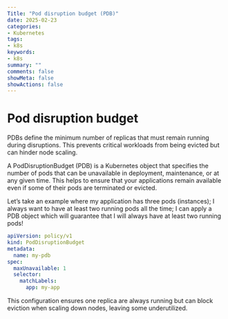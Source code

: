 ```yaml
---
Title: "Pod disruption budget (PDB)"
date: 2025-02-23
categories:
- Kubernetes 
tags:
- k8s
keywords:
- k8s
summary: ""
comments: false
showMeta: false
showActions: false
---
```


# Pod disruption budget

PDBs define the minimum number of replicas that must remain running during disruptions. This prevents critical workloads from being evicted but can hinder node scaling.

A PodDisruptionBudget (PDB) is a Kubernetes object that specifies the number of pods that can be unavailable in deployment, maintenance, or at any given time. This helps to ensure that your applications remain available even if some of their pods are terminated or evicted.

Let’s take an example where my application has three pods (instances); I always want to have at least two running pods all the time; I can apply a PDB object which will guarantee that I will always have at least two running pods!

```yaml
apiVersion: policy/v1
kind: PodDisruptionBudget
metadata:
  name: my-pdb
spec:
  maxUnavailable: 1
  selector:
    matchLabels:
      app: my-app
```

This configuration ensures one replica are always running but can block eviction when scaling down nodes, leaving some underutilized.
